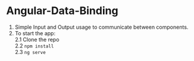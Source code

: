 # Angular-Data-Binding

1. Simple Input and Output usage to communicate between components.
2. To start the app:
<br />  2.1 Clone the repo
<br />  2.2 `npm install`
<br /> 2.3 `ng serve`
